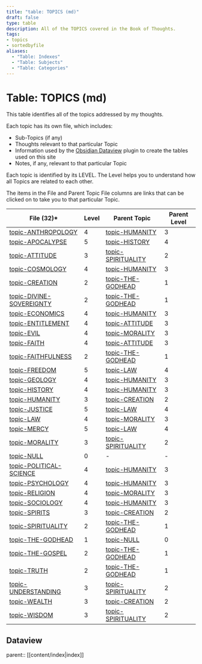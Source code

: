 ```yaml
---
title: "table: TOPICS (md)"
draft: false
type: table
description: All of the TOPICS covered in the Book of Thoughts.
tags:
- topics
- sortedbyfile
aliases:
  - "Table: Indexes"
  - "Table: Subjects"
  - "Table: Categories"
---
```

# Table: TOPICS (md)
This table identifies all of the topics addressed by my thoughts.

Each topic has its own file, which includes:
- Sub-Topics (if any)
- Thoughts relevant to that particular Topic
- Information used by the [Obsidian Dataview](https://blacksmithgu.github.io/obsidian-dataview/) plugin to create the tables used on this site
- Notes, if any, relevant to that particular Topic

Each topic is identified by its LEVEL. The Level helps you to understand how all Topics are related to each other.

The items in the File and Parent Topic File columns are links that can be clicked on to take you to that particular Topic.

|File (32)*|Level|Parent Topic|Parent Level|
|---|---|---|---|
|[topic-ANTHROPOLOGY](/TOPICS/topic-ANTHROPOLOGY.md)|4|[topic-HUMANITY](/TOPICS/topic-HUMANITY.md)|3|
|[topic-APOCALYPSE](/TOPICS/topic-APOCALYPSE.md)|5|[topic-HISTORY](/TOPICS/topic-HISTORY.md)|4|
|[topic-ATTITUDE](/TOPICS/topic-ATTITUDE.md)|3|[topic-SPIRITUALITY](/TOPICS/topic-SPIRITUALITY.md)|2|
|[topic-COSMOLOGY](/TOPICS/topic-COSMOLOGY.md)|4|[topic-HUMANITY](/TOPICS/topic-HUMANITY.md)|3|
|[topic-CREATION](/TOPICS/topic-CREATION.md)|2|[topic-THE-GODHEAD](/TOPICS/topic-THE-GODHEAD.md)|1|
|[topic-DIVINE-SOVEREIGNTY](/TOPICS/topic-DIVINE-SOVEREIGNTY.md)|2|[topic-THE-GODHEAD](/TOPICS/topic-THE-GODHEAD.md)|1|
|[topic-ECONOMICS](/TOPICS/topic-ECONOMICS.md)|4|[topic-HUMANITY](/TOPICS/topic-HUMANITY.md)|3|
|[topic-ENTITLEMENT](/TOPICS/topic-ENTITLEMENT.md)|4|[topic-ATTITUDE](/TOPICS/topic-ATTITUDE.md)|3|
|[topic-EVIL](/TOPICS/topic-EVIL.md)|4|[topic-MORALITY](/TOPICS/topic-MORALITY.md)|3|
|[topic-FAITH](/TOPICS/topic-FAITH.md)|4|[topic-ATTITUDE](/TOPICS/topic-ATTITUDE.md)|3|
|[topic-FAITHFULNESS](/TOPICS/topic-FAITHFULNESS.md)|2|[topic-THE-GODHEAD](/TOPICS/topic-THE-GODHEAD.md)|1|
|[topic-FREEDOM](/TOPICS/topic-FREEDOM.md)|5|[topic-LAW](/TOPICS/topic-LAW.md)|4|
|[topic-GEOLOGY](/TOPICS/topic-GEOLOGY.md)|4|[topic-HUMANITY](/TOPICS/topic-HUMANITY.md)|3|
|[topic-HISTORY](/TOPICS/topic-HISTORY.md)|4|[topic-HUMANITY](/TOPICS/topic-HUMANITY.md)|3|
|[topic-HUMANITY](/TOPICS/topic-HUMANITY.md)|3|[topic-CREATION](/TOPICS/topic-CREATION.md)|2|
|[topic-JUSTICE](/TOPICS/topic-JUSTICE.md)|5|[topic-LAW](/TOPICS/topic-LAW.md)|4|
|[topic-LAW](/TOPICS/topic-LAW.md)|4|[topic-MORALITY](/TOPICS/topic-MORALITY.md)|3|
|[topic-MERCY](/TOPICS/topic-MERCY.md)|5|[topic-LAW](/TOPICS/topic-LAW.md)|4|
|[topic-MORALITY](/TOPICS/topic-MORALITY.md)|3|[topic-SPIRITUALITY](/TOPICS/topic-SPIRITUALITY.md)|2|
|[topic-NULL](/TOPICS/topic-NULL.md)|0|-|-|
|[topic-POLITICAL-SCIENCE](/TOPICS/topic-POLITICAL-SCIENCE.md)|4|[topic-HUMANITY](/TOPICS/topic-HUMANITY.md)|3|
|[topic-PSYCHOLOGY](/TOPICS/topic-PSYCHOLOGY.md)|4|[topic-HUMANITY](/TOPICS/topic-HUMANITY.md)|3|
|[topic-RELIGION](/TOPICS/topic-RELIGION.md)|4|[topic-MORALITY](/TOPICS/topic-MORALITY.md)|3|
|[topic-SOCIOLOGY](/TOPICS/topic-SOCIOLOGY.md)|4|[topic-HUMANITY](/TOPICS/topic-HUMANITY.md)|3|
|[topic-SPIRITS](/TOPICS/topic-SPIRITS.md)|3|[topic-CREATION](/TOPICS/topic-CREATION.md)|2|
|[topic-SPIRITUALITY](/TOPICS/topic-SPIRITUALITY.md)|2|[topic-THE-GODHEAD](/TOPICS/topic-THE-GODHEAD.md)|1|
|[topic-THE-GODHEAD](/TOPICS/topic-THE-GODHEAD.md)|1|[topic-NULL](/TOPICS/topic-NULL.md)|0|
|[topic-THE-GOSPEL](/TOPICS/topic-THE-GOSPEL.md)|2|[topic-THE-GODHEAD](/TOPICS/topic-THE-GODHEAD.md)|1|
|[topic-TRUTH](/TOPICS/topic-TRUTH.md)|2|[topic-THE-GODHEAD](/TOPICS/topic-THE-GODHEAD.md)|1|
|[topic-UNDERSTANDING](/TOPICS/topic-UNDERSTANDING.md)|3|[topic-SPIRITUALITY](/TOPICS/topic-SPIRITUALITY.md)|2|
|[topic-WEALTH](/TOPICS/topic-WEALTH.md)|3|[topic-CREATION](/TOPICS/topic-CREATION.md)|2|
|[topic-WISDOM](/TOPICS/topic-WISDOM.md)|3|[topic-SPIRITUALITY](/TOPICS/topic-SPIRITUALITY.md)|2|

## Dataview
parent:: [[content/index|index]]